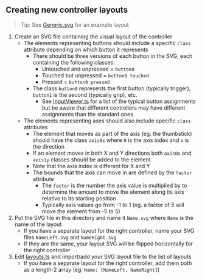 ## Creating new controller layouts

> Tip: See [Generic.svg](./Generic.svg) for an example layout

1. Create an SVG file containing the visual layout of the controller
   - The elements representing buttons should include a specific `class` attribute depending on which button it represents
     - There should be three versions of each button in the SVG, each containing the following classes:
       - Untouched and unpressed = `button0`
       - Touched but unpressed = `button0 touched`
       - Pressed = `button0 pressed`
     - The class `button0` represents the first button (typically trigger), `button1` is the second (typically grip), etc.
       - See [InputViewer.ts](../../InputViewer.ts) for a list of the typical button assignments but be aware that different controllers may have different assignments than the standard ones
   - The elements representing axes should also include specific `class` attributes
     - The element that moves as part of the axis (eg. the thumbstick) should have the class `axis0x` where `0` is the axis index and `x` is the direction
     - If an element moves in both X and Y directions both `axis0x` and `axis1y` classes should be added to the element
     - Note that the axis index is different for X and Y
     - The bounds that the axis can move in are defined by the `factor` attribute
       - The `factor` is the number the axis value is multiplied by to determine the amount to move the element along its axis relative to its starting position
       - Typically axis values go from -1 to 1 (eg. a factor of 5 will move the element from -5 to 5)
1. Put the SVG file in this directory and name it `Name.svg` where `Name` is the name of the layout
   - If you have a separate layout for the right controller, name your SVG files `NameLeft.svg` and `NameRight.svg`
   - If they are the same, your layout SVG will be flipped horizontally for the right controller
1. Edit [layouts.ts](../layouts.ts) and import/add your SVG layout file to the list of layouts
   - If you have a separate layout for the right controller, add them both as a length-2 array (eg. `Name: [NameLeft, NameRight]`)
